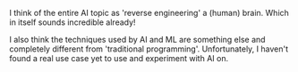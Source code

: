 I think of the entire AI topic as 'reverse engineering' a
(human) brain. Which in itself sounds incredible already!
  
I also think the techniques used by AI and ML are something else
and completely different from 'traditional programming'.
Unfortunately, I haven't found a real use case yet to use and
experiment with AI on.
